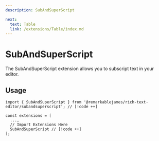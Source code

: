 ```yaml
---
description: SubAndSuperScript

next:
  text: Table
  link: /extensions/Table/index.md
---
```


# SubAndSuperScript

The SubAndSuperScript extension allows you to subscript text in your editor.

## Usage

```tsx
import { SubAndSuperScript } from '@remarkablejames/rich-text-editor/subandsuperscript'; // [!code ++]

const extensions = [
  ...,
  // Import Extensions Here
  SubAndSuperScript // [!code ++]
];
```
